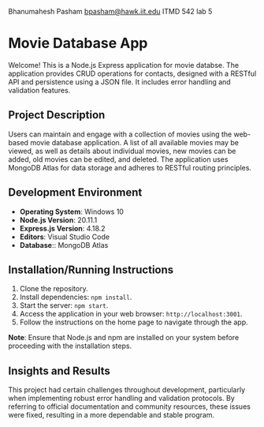 Bhanumahesh Pasham
bpasham@hawk.iit.edu
ITMD 542 lab 5


# Movie Database App

Welcome! This is a Node.js Express application for movie databse. The application provides CRUD operations for contacts, designed with a RESTful API and persistence using a JSON file. It includes error handling and validation features.

## Project Description
Users can maintain and engage with a collection of movies using the web-based movie database application. A list of all available movies may be viewed, as well as details about individual movies, new movies can be added, old movies can be edited, and deleted. The application uses MongoDB Atlas for data storage and adheres to RESTful routing principles.

## Development Environment

- **Operating System**: Windows 10
- **Node.js Version**: 20.11.1
- **Express.js Version**: 4.18.2
- **Editors**: Visual Studio Code
- **Database**:: MongoDB Atlas

## Installation/Running Instructions

1. Clone the repository.
2. Install dependencies: `npm install`.
3. Start the server: `npm start`.
4. Access the application in your web browser: `http://localhost:3001`.
5. Follow the instructions on the home page to navigate through the app.

**Note**: Ensure that Node.js and npm are installed on your system before proceeding with the installation steps.

## Insights and Results

This project had certain challenges throughout development, particularly when implementing robust error handling and validation protocols. By referring to official documentation and community resources, these issues were fixed, resulting in a more dependable and stable program.



